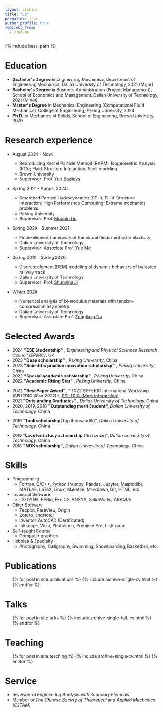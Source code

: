 ```yaml
---
layout: archive
title: "CV"
permalink: /cv/
author_profile: true
redirect_from:
  - /resume
---
```


{% include base_path %}

Education
======
* **Bachelor's Degree** in Engineering Mechanics, Department of Engineering Mechanics, Dalian University of Technology, 2021 (Major)
* **Bachelor's Degree** in Business Administration (Project Management), School of Economics and Management, Dalian University of Technology, 2021 (Minor)
* **Master's Degree** in Mechanical Engineering (Computational Fluid Mechanics), College of Engineering, Peking University, 2024
* **Ph.D.** in Mechanics of Solids, School of Engineering, Brown University, 2029

Research experience
======
* August 2024 - Now:
  * Reproducing Kernel Particle Method (RKPM); Isogeometric Analysis (IGA); Fluid-Structure Interaction; Shell modeling.
  * Brown University
  * Supervisor: Prof. [Yuri Bazilevs](https://scholar.google.com/citations?user=U_FvD34AAAAJ&hl=en)

* Spring 2021 - August 2024:
  * Smoothed Particle Hydrodynamics (SPH); Fluid-Structure Interaction; High Performance Computing; Extreme mechanics problems.
  * Peking University
  * Supervisor: Prof. [Moubin Liu](https://scholar.google.com/citations?user=guclLlYAAAAJ&hl=en)

* Spring 2020 - Summer 2021:
  * Finite-element framework of the virtual fields method in elasticity
  * Dalian University of Technology
  * Supervisor: Associate Prof. [Yue Mei](https://scholar.google.com/citations?user=aMNdUkUAAAAJ&hl=en) 

* Spring 2019 - Spring 2020:
  * Discrete element (DEM) modeling of dynamic behaviors of ballasted railway track
  * Dalian University of Technology
  * Supervisor: Prof. [Shunying Ji](https://www.researchgate.net/profile/Shunying-Ji)

* Winter 2020: 
  * Numerical analysis of bi-modulus materials with tension-compression asymmetry.
  * Dalian University of Technology
  * Supervisor: Associate Prof. [Zongliang Du](https://scholar.google.com/citations?user=JqPlZWkAAAAJ&hl=en&oi=ao)

Selected Awards
======
* 2024 **"ESE Studentship"** , *Engineering and Physical Sciences Research Council (EPSRC)*, UK
* 2023 **"Dean scholarship"** , *Peking University*, China
* 2023 **"Scientific practice innovation scholarship"** , *Peking University*, China
* 2022 **"Special academic scholarship"** , *Peking University*, China
* 2022 **"Academic Rising Star"** , *Peking University*, China 
<!-- * (only 5 students in the whole college every year) -->
* 2022 **"Best Paper Award"**, * 2022 SPHERIC International Workshop (SPHERIC Xi'an 2022)*, [SPHERIC (More information)](https://www.spheric-sph.org/)
* 2021 **"Outstanding Graduates"** , *Dalian University of Technology*, China
* 2020, 2019, 2018 **"Outstanding merit Student"**, *Dalian University of Technology*, China
<!-- * 2020 **"Outstanding merit Student"**, *Dalian University of Technology*, China -->
* 2019 "**Taoli scholarship**(Top thousandth)", *Dalian University of Technology*, China
<!-- * 2019 **"Outstanding merit Student"**, *Dalian University of Technology*, China -->
* 2019 "**Excellent study scholarship** (first prize)", *Dalian University of Technology*, China
* 2018 **"NOK scholarship"**, *Dalian University of Technology*, China
<!-- * 2018 **"Outstanding merit Student"**, *Dalian University of Technology*, China -->
<!-- * 2017-2020 **"Different individual scholarships"** (including Science and Technology Innovation Prize, High Morality Prize, Social Work Prize, Cultural and Sports Prize), *Dalian University of Technology*, China -->



Skills
======
* Programming
  * Fortran, C/C++, Python (Numpy, Pandas, Jupyter, Matplotlib), MATLAB, LaTeX, Linux, Makefile, Markdown, Git, HTML, etc.
* Industrial Software
  * LS-DYNA, FEBio, FEniCS, ANSYS, SolidWorks, ABAQUS
* Other Software
  * Tecplot, ParaView, Origin
  * Zotero, EndNote;
  * Inventor, AutoCAD (Certificated)
  * Inkscape, Visio, Photoshop, Premiere Pro, Lightroom
* Self-taught Course
  * Computer graphics
* Hobbies & Specialty
  * Photography, Calligraphy, Swimming, Snowboarding, Basketball, etc.

Publications
======
  <ul>{% for post in site.publications %}
    {% include archive-single-cv.html %}
  {% endfor %}</ul>
  
Talks
======
  <ul>{% for post in site.talks %}
    {% include archive-single-talk-cv.html %}
  {% endfor %}</ul>
  
Teaching
======
  <ul>{% for post in site.teaching %}
    {% include archive-single-cv.html %}
  {% endfor %}</ul>
  
Service
======
* Reviewer of *Engineering Analysis with Boundary Elements*
* Member of *The Chinese Society of Theoretical and Applied Mechanics (CSTAM)*
